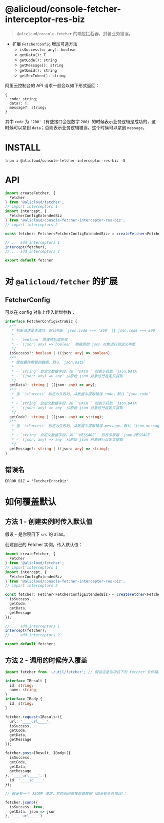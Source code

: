 @alicloud/console-fetcher-interceptor-res-biz
===

> `@alicloud/console-fetcher` 的响应拦截器，封装业务错误。

* 扩展 `FetcherConfig` 增加可选方法
    - `isSuccess(o: any): boolean`
    - `getData(): T`
    - `getCode(): string`
    - `getMessage(): string`
    - `getUmid(): string`
    - `getSecToken(): string`

阿里云控制台的 API 请求一般会以如下形式返回：

```
{
  code: string;
  data?: T;
  message?: string;
}
```

其中 `code` 为 `'200'`（有些接口会是数字 `200`）的时候表示业务逻辑是成功的，这时候可以拿到 `data`；否则表示业务逻辑错误，这个时候可以拿到 `message`。

# INSTALL

```
tnpm i @alicloud/console-fetcher-interceptor-res-biz -S
```

# API

```typescript
import createFetcher, {
  Fetcher
} from '@alicloud/fetcher';
// import interceptors 1
import intercept, {
  FetcherConfigExtendedBiz
} from '@alicloud/console-fetcher-interceptor-res-biz';
// import interceptors 2

const fetcher: Fetcher<FetcherConfigExtendedBiz> = createFetcher<FetcherConfigExtendedBiz>();

// ... add interceptors 1  
intercept(fetcher);
// ... add interceptors 2

export default fetcher
```

# 对 `@alicloud/fetcher` 的扩展

## FetcherConfig

可以在 config 对象上传入新增参数：

```typescript
interface FetcherConfigExtraBiz {
  /**
   * 判断请求是否成功，默认判断 `json.code === '200' || json.code === 200`
   * 
   * - `boolean` 直接成功或失败
   * - `(json: any) => boolean` 根据原始 json 对象进行自定义判断
   */
  isSuccess?: boolean | ((json: any) => boolean);
  /**
   * 提取最终需要的数据，默认 `json.data`
   * 
   * - `string` 自定义数据字段，如 `'DATA'` 则表示获取 `json.DATA`
   * - `(json: any) => any` 从原始 json 对象进行自定义提取
   */
  getData?: string | ((json: any) => any);
  /**
   * 当 `isSuccess` 判定为失败时，从数据中提取错误 code，默认 `json.code`
   * 
   * - `string` 自定义数据字段，如 `'DATA'` 则表示获取 `json.DATA`
   * - `(json: any) => any` 从原始 json 对象进行自定义提取
   */
  getCode?: string | ((json: any) => string);
  /**
   * 当 `isSuccess` 判定为失败时，从数据中提取错误 message，默认 `json.message`
   * 
   * - `string` 自定义数据字段，如 `'MESSAGE'` 则表示获取 `json.MESSAGE`
   * - `(json: any) => any` 从原始 json 对象进行自定义提取
   */
  getMessage?: string | ((json: any) => string);
}
```

## 错误名

`ERROR_BIZ = 'FetcherErrorBiz'`

# 如何覆盖默认

## 方法 1 - 创建实例时传入默认值

假设 `~` 是你项目下 `src` 的 alias。

创建自己的 Fetcher 实例，传入默认值：

```typescript
import createFetcher, {
  Fetcher
} from '@alicloud/fetcher';
// import interceptors 1
import intercept, {
  FetcherConfigExtendedBiz
} from '@alicloud/console-fetcher-interceptor-res-biz';
// import interceptors 2

const fetcher: Fetcher<FetcherConfigExtendedBiz> = createFetcher<FetcherConfigExtendedBiz>({
  isSuccess,
  getCode,
  getData,
  getMessage
});

// ... add interceptors 1  
intercept(fetcher);
// ... add interceptors 2

export default fetcher;
```

## 方法 2 - 调用的时候传入覆盖

```typescript
import fetcher from '~/util/fetcher'; // 假设这是你项目下的 fetcher 文件路径

interface IResult {
  id: string;
  name: string;
}
interface IBody {
  id: string;
}

fetcher.request<IResult>({
  url: '____url____',
  isSuccess,
  getCode,
  getData,
  getMessage
});

fetcher.post<IResult, IBody>({
  isSuccess,
  getCode,
  getData,
  getMessage
}, '____url____', {
  id: '____id____'
});

// 假设有一个 JSONP 请求，它的返回直接就是数据（即没有业务错误）：

fetcher.jsonp({
  isSuccess: true,
  getData: json => json
}, '____url____')
```
